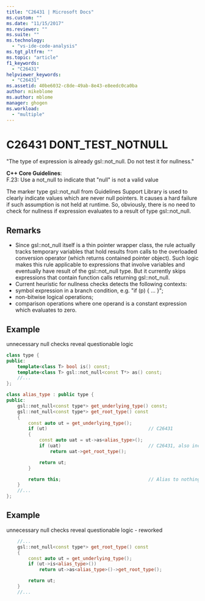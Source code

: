 ```yaml
---
title: "C26431 | Microsoft Docs"
ms.custom: ""
ms.date: "11/15/2017"
ms.reviewer: ""
ms.suite: ""
ms.technology: 
  - "vs-ide-code-analysis"
ms.tgt_pltfrm: ""
ms.topic: "article"
f1_keywords: 
  - "C26431"
helpviewer_keywords: 
  - "C26431"
ms.assetid: 40be6032-c8de-49ab-8e43-e8eedc0ca0ba
author: mikeblome
ms.author: mblome
manager: ghogen
ms.workload: 
  - "multiple"
---
```

# C26431 DONT_TEST_NOTNULL
"The type of expression is already gsl::not_null. Do not test it for nullness."

**C++ Core Guidelines**:   
F.23: Use a not_null<T> to indicate that "null" is not a valid value

The marker type gsl::not_null from Guidelines Support Library is used to clearly indicate values which are never null pointers. It causes a hard failure if such assumption is not held at runtime. So, obviously, there is no need to check for nullness if expression evaluates to a result of type gsl::not_null.

## Remarks    
 -  Since gsl::not_null itself is a thin pointer wrapper class, the rule actually tracks temporary variables that hold results from calls to the overloaded conversion operator (which returns contained pointer object). Such logic makes this rule applicable to expressions that involve variables and eventually have result of the gsl::not_null type. But it currently skips expressions that contain function calls returning gsl::not_null.
-  Current heuristic for nullness checks detects the following contexts:
-  symbol expression in a branch condition, e.g. "if (p) { ... }";
-  non-bitwise logical operations;
-  comparison operations where one operand is a constant expression which evaluates to zero.
## Example 
unnecessary null checks reveal questionable logic

```cpp
class type {
public:
    template<class T> bool is() const;
    template<class T> gsl::not_null<const T*> as() const;
    //...
};

class alias_type : public type {
public:
    gsl::not_null<const type*> get_underlying_type() const;
    gsl::not_null<const type*> get_root_type() const
    {
        const auto ut = get_underlying_type();
        if (ut)                                     // C26431
        {
            const auto uat = ut->as<alias_type>();
            if (uat)                                // C26431, also incorrect use of API!
                return uat->get_root_type();

            return ut;
        }

        return this;                                // Alias to nothing? Actually, dead code!
    }
    //...
};
```

## Example 
unnecessary null checks reveal questionable logic - reworked

```cpp
    //...
    gsl::not_null<const type*> get_root_type() const
    {
        const auto ut = get_underlying_type();
        if (ut->is<alias_type>())
            return ut->as<alias_type>()->get_root_type();

        return ut;
    }
    //...
```
